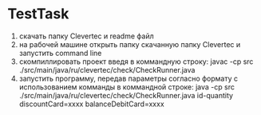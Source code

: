 # TestTask

1. скачать папку Clevertec и readme файл
2. на рабочей машине открыть папку скачанную папку Сlevertec и запустить command line
3. скомпиллировать проект введя в коммандную строку:     javaс -cp src ./src/main/java/ru/clevertec/check/CheckRunner.java
4. запустить программу, передав параметры согласно формату с использованием комманды в коммандной строке: java -cp src ./src/main/java/ru/clevertec/check/CheckRunner.java id-quantity discountCard=xxxx
balanceDebitCard=xxxx
